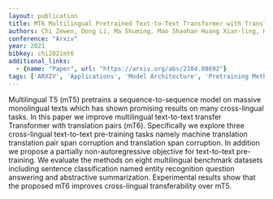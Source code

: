 ```yaml
---
layout: publication
title: MT6 Multilingual Pretrained Text-to-Text Transformer with Translation Pairs
authors: Chi Zewen, Dong Li, Ma Shuming, Mao Shaohan Huang Xian-ling, Huang Heyan, Wei Furu
conference: "Arxiv"
year: 2021
bibkey: chi2021mt6
additional_links:
  - {name: "Paper", url: "https://arxiv.org/abs/2104.08692"}
tags: ['ARXIV', 'Applications', 'Model Architecture', 'Pretraining Methods', 'Transformer']
---
```

Multilingual T5 (mT5) pretrains a sequence-to-sequence model on massive monolingual texts which has shown promising results on many cross-lingual tasks. In this paper we improve multilingual text-to-text transfer Transformer with translation pairs (mT6). Specifically we explore three cross-lingual text-to-text pre-training tasks namely machine translation translation pair span corruption and translation span corruption. In addition we propose a partially non-autoregressive objective for text-to-text pre-training. We evaluate the methods on eight multilingual benchmark datasets including sentence classification named entity recognition question answering and abstractive summarization. Experimental results show that the proposed mT6 improves cross-lingual transferability over mT5.
